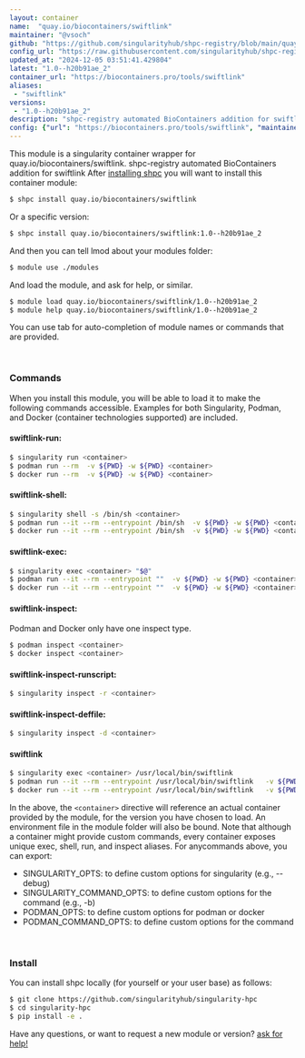 ```yaml
---
layout: container
name:  "quay.io/biocontainers/swiftlink"
maintainer: "@vsoch"
github: "https://github.com/singularityhub/shpc-registry/blob/main/quay.io/biocontainers/swiftlink/container.yaml"
config_url: "https://raw.githubusercontent.com/singularityhub/shpc-registry/main/quay.io/biocontainers/swiftlink/container.yaml"
updated_at: "2024-12-05 03:51:41.429804"
latest: "1.0--h20b91ae_2"
container_url: "https://biocontainers.pro/tools/swiftlink"
aliases:
 - "swiftlink"
versions:
 - "1.0--h20b91ae_2"
description: "shpc-registry automated BioContainers addition for swiftlink"
config: {"url": "https://biocontainers.pro/tools/swiftlink", "maintainer": "@vsoch", "description": "shpc-registry automated BioContainers addition for swiftlink", "latest": {"1.0--h20b91ae_2": "sha256:00e698baf16702d4cf0b2c4a3cea38a1e9922b87497b72fe4c1586ceb36b14d2"}, "tags": {"1.0--h20b91ae_2": "sha256:00e698baf16702d4cf0b2c4a3cea38a1e9922b87497b72fe4c1586ceb36b14d2"}, "docker": "quay.io/biocontainers/swiftlink", "aliases": {"swiftlink": "/usr/local/bin/swiftlink"}}
---
```


This module is a singularity container wrapper for quay.io/biocontainers/swiftlink.
shpc-registry automated BioContainers addition for swiftlink
After [installing shpc](#install) you will want to install this container module:


```bash
$ shpc install quay.io/biocontainers/swiftlink
```

Or a specific version:

```bash
$ shpc install quay.io/biocontainers/swiftlink:1.0--h20b91ae_2
```

And then you can tell lmod about your modules folder:

```bash
$ module use ./modules
```

And load the module, and ask for help, or similar.

```bash
$ module load quay.io/biocontainers/swiftlink/1.0--h20b91ae_2
$ module help quay.io/biocontainers/swiftlink/1.0--h20b91ae_2
```

You can use tab for auto-completion of module names or commands that are provided.

<br>

### Commands

When you install this module, you will be able to load it to make the following commands accessible.
Examples for both Singularity, Podman, and Docker (container technologies supported) are included.

#### swiftlink-run:

```bash
$ singularity run <container>
$ podman run --rm  -v ${PWD} -w ${PWD} <container>
$ docker run --rm  -v ${PWD} -w ${PWD} <container>
```

#### swiftlink-shell:

```bash
$ singularity shell -s /bin/sh <container>
$ podman run --it --rm --entrypoint /bin/sh  -v ${PWD} -w ${PWD} <container>
$ docker run --it --rm --entrypoint /bin/sh  -v ${PWD} -w ${PWD} <container>
```

#### swiftlink-exec:

```bash
$ singularity exec <container> "$@"
$ podman run --it --rm --entrypoint ""  -v ${PWD} -w ${PWD} <container> "$@"
$ docker run --it --rm --entrypoint ""  -v ${PWD} -w ${PWD} <container> "$@"
```

#### swiftlink-inspect:

Podman and Docker only have one inspect type.

```bash
$ podman inspect <container>
$ docker inspect <container>
```

#### swiftlink-inspect-runscript:

```bash
$ singularity inspect -r <container>
```

#### swiftlink-inspect-deffile:

```bash
$ singularity inspect -d <container>
```


#### swiftlink

```bash
$ singularity exec <container> /usr/local/bin/swiftlink
$ podman run --it --rm --entrypoint /usr/local/bin/swiftlink   -v ${PWD} -w ${PWD} <container> -c " $@"
$ docker run --it --rm --entrypoint /usr/local/bin/swiftlink   -v ${PWD} -w ${PWD} <container> -c " $@"
```



In the above, the `<container>` directive will reference an actual container provided
by the module, for the version you have chosen to load. An environment file in the
module folder will also be bound. Note that although a container
might provide custom commands, every container exposes unique exec, shell, run, and
inspect aliases. For anycommands above, you can export:

 - SINGULARITY_OPTS: to define custom options for singularity (e.g., --debug)
 - SINGULARITY_COMMAND_OPTS: to define custom options for the command (e.g., -b)
 - PODMAN_OPTS: to define custom options for podman or docker
 - PODMAN_COMMAND_OPTS: to define custom options for the command

<br>

### Install

You can install shpc locally (for yourself or your user base) as follows:

```bash
$ git clone https://github.com/singularityhub/singularity-hpc
$ cd singularity-hpc
$ pip install -e .
```

Have any questions, or want to request a new module or version? [ask for help!](https://github.com/singularityhub/singularity-hpc/issues)